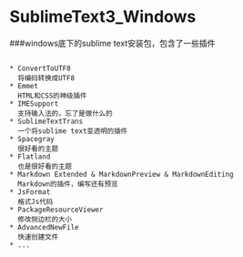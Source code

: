 # SublimeText3_Windows
###windows底下的sublime text安装包，包含了一些插件
```

* ConvertToUTF8
  将编码转换成UTF8
* Emmet
  HTML和CSS的神级插件
* IMESupport
  支持输入法的，忘了是做什么的
* SublimeTextTrans
  一个将sublime text变透明的插件
* Spacegray
  很好看的主题
* Flatland
  也是很好看的主题
* Markdown Extended & MarkdownPreview & MarkdownEditing
  Markdown的插件，编写还有预览
* JsFormat
  格式Js代码
* PackageResourceViewer
  修改侧边栏的大小
* AdvancedNewFile
  快速创建文件
* ...

```
